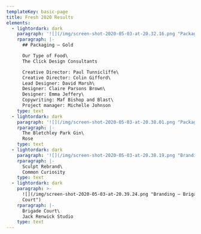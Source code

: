 ```yaml
---
templateKey: basic-page
title: Fresh 2020 Results
elements:
  - lightordark: dark
    paragraph: '![](/img/screen-shot-2020-05-03-at-20.32.16.png "Packaging – Gold")'
    rparagraph: |-
      ## Packaging – Gold

      Our Type of Food\
      The Click Design Consultants

      Creative Director: Paul Tunnicliffe\
      Creative Director: Colin Gifford\
      Lead Designer: David Marsh\
      Designer: Claire Parsons Brown\
      Designer: Emma Jeffery\
      Copywriting: Maf Bishop and Blast\
      Project manager: Michelle Johnson
    type: text
  - lightordark: dark
    paragraph: '![](/img/screen-shot-2020-05-03-at-20.38.01.png "Packaging – Gold")'
    rparagraph: |-
      The Bletchley Park Gin\
      Rose
    type: text
  - lightordark: dark
    paragraph: '![](/img/screen-shot-2020-05-03-at-20.38.19.png "Branding – Gold")'
    rparagraph: |-
      Sculpt Rebrand\
      Common Curiosity
    type: text
  - lightordark: dark
    paragraph: >-
      ![](/img/screen-shot-2020-05-03-at-20.39.24.png "Branding – Brigade
      Court")
    rparagraph: |-
      Brigade Court\
      Jack Renwick Studio
    type: text
---
```


